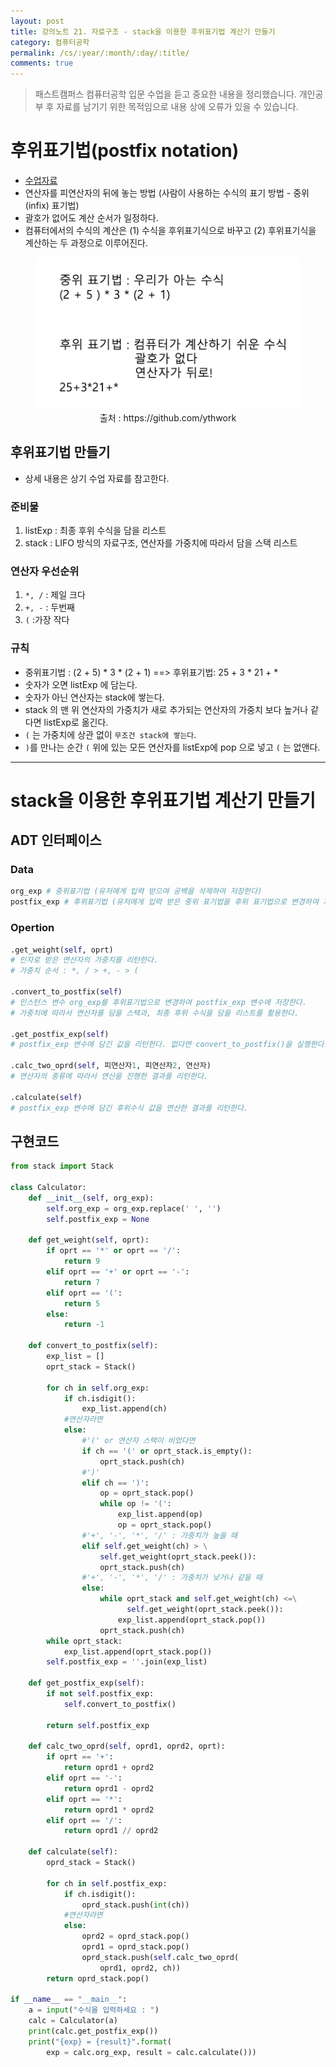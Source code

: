 ```yaml
---
layout: post
title: 강의노트 21. 자료구조 - stack을 이용한 후위표기법 계산기 만들기
category: 컴퓨터공학
permalink: /cs/:year/:month/:day/:title/
comments: true
---
```

> 패스트캠퍼스 컴퓨터공학 입문 수업을 듣고 중요한 내용을 정리했습니다. 개인공부 후 자료를 남기기 위한 목적임으로 내용 상에 오류가 있을 수 있습니다.

# 후위표기법(postfix notation)
- [수업자료](https://github.com/ythwork/ComputerScienceSchool/blob/master/lecture/datastructure/stack_queue/calculator.pdf)
- 연산자를 피연산자의 뒤에 놓는 방법 (사람이 사용하는 수식의 표기 방법 - 중위(infix) 표기법)
- 괄호가 없어도 계산 순서가 일정하다.
- 컴퓨터에서의 수식의 계산은 (1) 수식을 후위표기식으로 바꾸고 (2) 후위표기식을 계산하는 두 과정으로 이루어진다.

<center>
 <figure>
 <img src="/assets/post-img/cs/postfix_not.png" alt="views">
 <figcaption>출처 : https://github.com/ythwork</figcaption>
 </figure>
 </center>


## 후위표기법 만들기
- 상세 내용은 상기 수업 자료를 참고한다.

### 준비물
1. listExp : 최종 후위 수식을 담을 리스트
2. stack : LIFO 방식의 자료구조, 연산자를 가중치에 따라서 담을 스택 리스트

### 연산자 우선순위
1. `*, /` : 제일 크다
2. `+, -` : 두번째
3. `(` :가장 작다


### 규칙

- 중위표기법 : (2 + 5) * 3 * (2 + 1) ==>  후위표기법: 25 + 3 * 21 + *
- 숫자가 오면 listExp 에 담는다.
- 숫자가 아닌 연산자는 stack에 쌓는다.
- stack 의 맨 위 연산자의 가중치가 새로 추가되는 연산자의 가중치 보다 높거나 같다면 listExp로 옮긴다.
- `(` 는 가중치에 상관 없이 `무조건 stack에 쌓는다`.
- `)`를 만나는 순간 `(` 위에 있는 모든 연산자를 listExp에 pop 으로 넣고 `(` 는 없앤다.  

---

# stack을 이용한 후위표기법 계산기 만들기

## ADT 인터페이스

### Data
```python
org_exp # 중위표기법 (유저에게 입력 받으며 공백을 삭제하여 저장한다)
postfix_exp # 후위표기법 (유저에게 입력 받은 중위 표기법을 후위 표기법으로 변경하여 저장한다.)

```

### Opertion
```python
.get_weight(self, oprt)
# 인자로 받은 연산자의 가중치를 리턴한다.
# 가중치 순서 : *, / > +, - > (

.convert_to_postfix(self)
# 인스턴스 변수 org_exp를 후위표기법으로 변경하여 postfix_exp 변수에 저장한다.
# 가중치에 따라서 연산자를 담을 스택과, 최종 후위 수식을 담을 리스트를 활용한다.

.get_postfix_exp(self)
# postfix_exp 변수에 담긴 값을 리턴한다. 없다면 convert_to_postfix()을 실행한다.

.calc_two_oprd(self, 피연산자1, 피연산자2, 연산자)
# 연산자의 종류에 따라서 연산을 진행한 결과를 리턴한다.

.calculate(self)
# postfix_exp 변수에 담긴 후위수식 값을 연산한 결과를 리턴한다.
```

## 구현코드
```python
from stack import Stack

class Calculator:
    def __init__(self, org_exp):
        self.org_exp = org_exp.replace(' ', '')
        self.postfix_exp = None

    def get_weight(self, oprt):
        if oprt == '*' or oprt == '/':
            return 9
        elif oprt == '+' or oprt == '-':
            return 7
        elif oprt == '(':
            return 5
        else:
            return -1

    def convert_to_postfix(self):
        exp_list = []
        oprt_stack = Stack()

        for ch in self.org_exp:
            if ch.isdigit():
                exp_list.append(ch)
            #연산자라면
            else:
                #'(' or 연산자 스택이 비었다면
                if ch == '(' or oprt_stack.is_empty():
                    oprt_stack.push(ch)
                #')'
                elif ch == ')':
                    op = oprt_stack.pop()
                    while op != '(':
                        exp_list.append(op)
                        op = oprt_stack.pop()
                #'+', '-', '*', '/' : 가중치가 높을 때
                elif self.get_weight(ch) > \
                    self.get_weight(oprt_stack.peek()):
                    oprt_stack.push(ch)
                #'+', '-', '*', '/' : 가중치가 낮거나 같을 때
                else:
                    while oprt_stack and self.get_weight(ch) <=\
                          self.get_weight(oprt_stack.peek()):
                        exp_list.append(oprt_stack.pop())
                    oprt_stack.push(ch)
        while oprt_stack:
            exp_list.append(oprt_stack.pop())
        self.postfix_exp = ''.join(exp_list)

    def get_postfix_exp(self):
        if not self.postfix_exp:
            self.convert_to_postfix()

        return self.postfix_exp

    def calc_two_oprd(self, oprd1, oprd2, oprt):
        if oprt == '+':
            return oprd1 + oprd2
        elif oprt == '-':
            return oprd1 - oprd2
        elif oprt == '*':
            return oprd1 * oprd2
        elif oprt == '/':
            return oprd1 // oprd2

    def calculate(self):
        oprd_stack = Stack()

        for ch in self.postfix_exp:
            if ch.isdigit():
                oprd_stack.push(int(ch))
            #연산자라면
            else:
                oprd2 = oprd_stack.pop()
                oprd1 = oprd_stack.pop()
                oprd_stack.push(self.calc_two_oprd(
                    oprd1, oprd2, ch))
        return oprd_stack.pop()

if __name__ == "__main__":
    a = input("수식을 입력하세요 : ")
    calc = Calculator(a)
    print(calc.get_postfix_exp())
    print("{exp} = {result}".format(
        exp = calc.org_exp, result = calc.calculate()))

```
